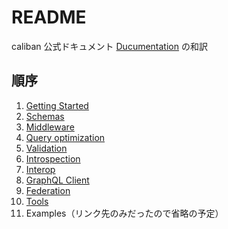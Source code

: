 # README  

caliban 公式ドキュメント [Ducumentation](https://ghostdogpr.github.io/caliban/docs/) の和訳

## 順序
1. [Getting Started](GettingStarted.md)  
2. [Schemas](Schemas.md)
3. [Middleware](Middleware.md)
4. [Query optimization](Optimization.md)
5. [Validation](Validation.md)
6. [Introspection](Introspection.md)
7. [Interop](Interop.md)
8. [GraphQL Client](Clinet.md)
9. [Federation](Federation.md)
10. [Tools](Tools.md)
11. Examples（リンク先のみだったので省略の予定）